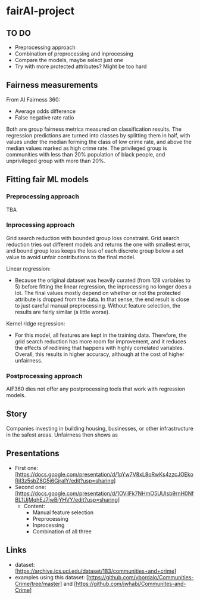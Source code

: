 # fairAI-project

## TO DO

- Preprocessing approach
- Combination of preprocessing and inprocessing
- Compare the models, maybe select just one
- Try with more protected attributes? Might be too hard

## Fairness measurements

From AI Fairness 360:
- Average odds difference
- False negative rate ratio

Both are group fairness metrics measured on classification results. The regression predictions are turned into classes by splitting them in half, with values under the median forming the class of low crime rate, and above the median values marked as high crime rate. The privileged group is communities with less than 20% population of black people, and unprivileged group with more than 20%.

## Fitting fair ML models

### Preprocessing approach
TBA

### Inprocessing approach
Grid search reduction with bounded group loss constraint. Grid search reduction tries out different models and returns the one with smallest error, and bound group loss keeps the loss of each discrete group below a set value to avoid unfair contributions to the final model.

Linear regression:
- Because the original dataset was heavily curated (from 128 variables to 5) before fitting the linear regression, the inprocessing no longer does a lot. The final values mostly depend on whether or not the protected attribute is dropped from the data. In that sense, the end result is close to just careful manual preprocessing. Without feature selection, the results are fairly similar (a little worse).

Kernel ridge regression:
- For this model, all features are kept in the training data. Therefore, the grid search reduction has more room for improvement, and it reduces the effects of redlining that happens with highly correlated variables. Overall, this results in higher accuracy, although at the cost of higher unfairness.

### Postprocessing approach
AIF360 dies not offer any postprocessing tools that work with regression models.

## Story
Companies investing in building housing, businesses, or other infrastructure in the safest areas. Unfairness then shows as

## Presentations

- First one: [https://docs.google.com/presentation/d/1pYw7V8xL8oRwKs4zzcJOEkoRiI3z5sbZ8G5j6GjraIY/edit?usp=sharing]
- Second one: [https://docs.google.com/presentation/d/1OVilFk7NHmO5UUIsb9rnH0NfBL1UjMqhEJ7jwBjYHVY/edit?usp=sharing]
    - Content:
        - Manual feature selection
        - Preprocessing
        - Inprocessing
        - Combination of all three

## Links
- dataset: [https://archive.ics.uci.edu/dataset/183/communities+and+crime]
- examples using this dataset: [https://github.com/vbordalo/Communities-Crime/tree/master] and [https://github.com/jwhabi/Communites-and-Crime]
